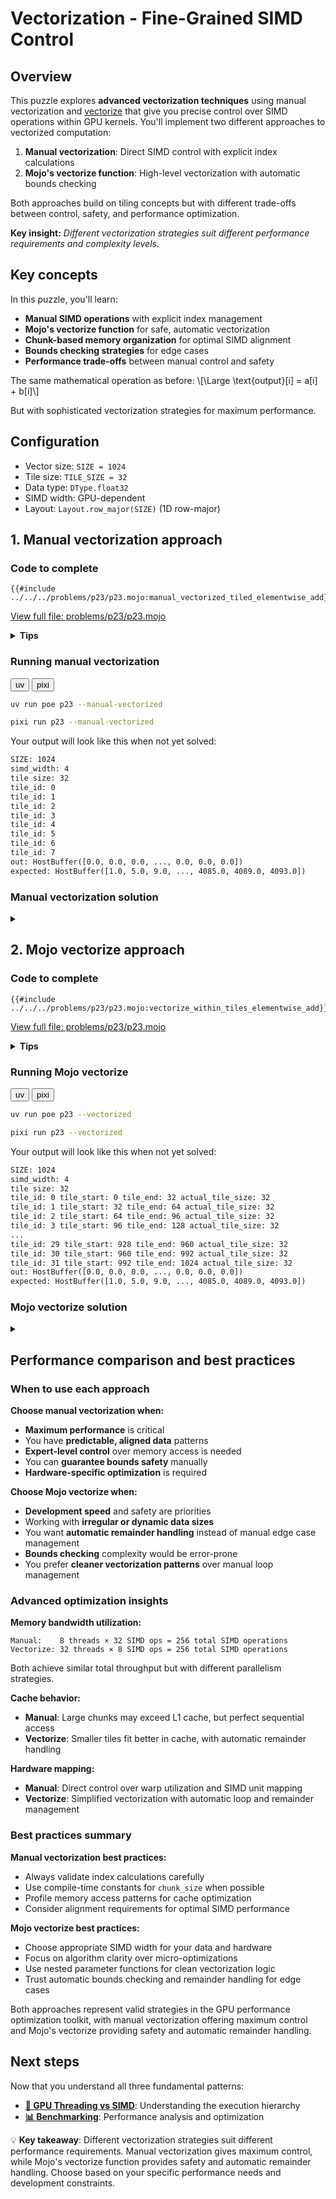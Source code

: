 # Vectorization - Fine-Grained SIMD Control

## Overview

This puzzle explores **advanced vectorization techniques** using manual vectorization and [vectorize](https://docs.modular.com/mojo/stdlib/algorithm/functional/vectorize/) that give you precise control over SIMD operations within GPU kernels. You'll implement two different approaches to vectorized computation:

1. **Manual vectorization**: Direct SIMD control with explicit index calculations
2. **Mojo's vectorize function**: High-level vectorization with automatic bounds checking

Both approaches build on tiling concepts but with different trade-offs between control, safety, and performance optimization.

**Key insight:** _Different vectorization strategies suit different performance requirements and complexity levels._

## Key concepts

In this puzzle, you'll learn:

- **Manual SIMD operations** with explicit index management
- **Mojo's vectorize function** for safe, automatic vectorization
- **Chunk-based memory organization** for optimal SIMD alignment
- **Bounds checking strategies** for edge cases
- **Performance trade-offs** between manual control and safety

The same mathematical operation as before:
\\[\Large \text{output}[i] = a[i] + b[i]\\]

But with sophisticated vectorization strategies for maximum performance.

## Configuration

- Vector size: `SIZE = 1024`
- Tile size: `TILE_SIZE = 32`
- Data type: `DType.float32`
- SIMD width: GPU-dependent
- Layout: `Layout.row_major(SIZE)` (1D row-major)

## 1. Manual vectorization approach

### Code to complete

```mojo
{{#include ../../../problems/p23/p23.mojo:manual_vectorized_tiled_elementwise_add}}
```

<a href="{{#include ../_includes/repo_url.md}}/blob/main/problems/p23/p23.mojo" class="filename">View full file: problems/p23/p23.mojo</a>

<details>
<summary><strong>Tips</strong></summary>

<div class="solution-tips">

### 1. **Understanding chunk organization**

```mojo
alias chunk_size = tile_size * simd_width  # 32 * 4 = 128 elements per chunk
```

Each tile now contains multiple SIMD groups, not just sequential elements.

### 2. **Global index calculation**

```mojo
global_start = tile_id * chunk_size + i * simd_width
```

This calculates the exact global position for each SIMD vector within the chunk.

### 3. **Direct tensor access**

```mojo
a_vec = a.load[simd_width](global_start, 0)     # Load from global tensor
output.store[simd_width](global_start, 0, ret)  # Store to global tensor
```

Note: Access the original tensors, not the tile views.

### 4. **Key characteristics**

- More control, more complexity, global tensor access
- Perfect SIMD alignment with hardware
- Manual bounds checking required

</div>
</details>

### Running manual vectorization

<div class="code-tabs" data-tab-group="package-manager">
  <div class="tab-buttons">
    <button class="tab-button">uv</button>
    <button class="tab-button">pixi</button>
  </div>
  <div class="tab-content">

```bash
uv run poe p23 --manual-vectorized
```

  </div>
  <div class="tab-content">

```bash
pixi run p23 --manual-vectorized
```

  </div>
</div>

Your output will look like this when not yet solved:

```txt
SIZE: 1024
simd_width: 4
tile size: 32
tile_id: 0
tile_id: 1
tile_id: 2
tile_id: 3
tile_id: 4
tile_id: 5
tile_id: 6
tile_id: 7
out: HostBuffer([0.0, 0.0, 0.0, ..., 0.0, 0.0, 0.0])
expected: HostBuffer([1.0, 5.0, 9.0, ..., 4085.0, 4089.0, 4093.0])
```

### Manual vectorization solution

<details class="solution-details">
<summary></summary>

```mojo
{{#include ../../../solutions/p23/p23.mojo:manual_vectorized_tiled_elementwise_add_solution}}
```

<div class="solution-explanation">

### Manual vectorization deep dive

**Manual vectorization** gives you direct control over SIMD operations with explicit index calculations:

- **Chunk-based organization**: `chunk_size = tile_size * simd_width`
- **Global indexing**: Direct calculation of memory positions
- **Manual bounds management**: You handle edge cases explicitly

**Architecture and memory layout:**

```mojo
alias chunk_size = tile_size * simd_width  # 32 * 4 = 128
```

**Chunk organization visualization (TILE_SIZE=32, SIMD_WIDTH=4):**

```
Original array: [0, 1, 2, 3, ..., 1023]

Chunk 0 (thread 0): [0:128]    ← 128 elements = 32 SIMD groups of 4
Chunk 1 (thread 1): [128:256]  ← Next 128 elements
Chunk 2 (thread 2): [256:384]  ← Next 128 elements
...
Chunk 7 (thread 7): [896:1024] ← Final 128 elements
```

**Processing within one chunk:**

```mojo
@parameter
for i in range(tile_size):  # i = 0, 1, 2, ..., 31
    global_start = tile_id * chunk_size + i * simd_width
    # For tile_id=0: global_start = 0, 4, 8, 12, ..., 124
    # For tile_id=1: global_start = 128, 132, 136, 140, ..., 252
```

**Performance characteristics:**

- **Thread count**: 8 threads (1024 ÷ 128 = 8)
- **Work per thread**: 128 elements (32 SIMD operations of 4 elements each)
- **Memory pattern**: Large chunks with perfect SIMD alignment
- **Overhead**: Minimal - direct hardware mapping
- **Safety**: Manual bounds checking required

**Key advantages:**

- **Predictable indexing**: Exact control over memory access patterns
- **Optimal alignment**: SIMD operations perfectly aligned to hardware
- **Maximum throughput**: No overhead from safety checks
- **Hardware optimization**: Direct mapping to GPU SIMD units

**Key challenges:**

- **Index complexity**: Manual calculation of global positions
- **Bounds responsibility**: Must handle edge cases explicitly
- **Debugging difficulty**: More complex to verify correctness

</div>
</details>

## 2. Mojo vectorize approach

### Code to complete

```mojo
{{#include ../../../problems/p23/p23.mojo:vectorize_within_tiles_elementwise_add}}
```

<a href="{{#include ../_includes/repo_url.md}}/blob/main/problems/p23/p23.mojo" class="filename">View full file: problems/p23/p23.mojo</a>

<details>
<summary><strong>Tips</strong></summary>

<div class="solution-tips">

### 1. **Tile boundary calculation**

```mojo
tile_start = tile_id * tile_size
tile_end = min(tile_start + tile_size, size)
actual_tile_size = tile_end - tile_start
```

Handle cases where the last tile might be smaller than `tile_size`.

### 2. **Vectorized function pattern**

```mojo
@parameter
fn vectorized_add[width: Int](i: Int):
    global_idx = tile_start + i
    if global_idx + width <= size:  # Bounds checking
        # SIMD operations here
```

The `width` parameter is automatically determined by the vectorize function.

### 3. **Calling vectorize**

```mojo
vectorize[vectorized_add, simd_width](actual_tile_size)
```

This automatically handles the vectorization loop with the provided SIMD width.

### 4. **Key characteristics**

- Automatic remainder handling, built-in safety, tile-based access
- Takes explicit SIMD width parameter
- Built-in bounds checking and automatic remainder element processing

</div>
</details>

### Running Mojo vectorize

<div class="code-tabs" data-tab-group="package-manager">
  <div class="tab-buttons">
    <button class="tab-button">uv</button>
    <button class="tab-button">pixi</button>
  </div>
  <div class="tab-content">

```bash
uv run poe p23 --vectorized
```

  </div>
  <div class="tab-content">

```bash
pixi run p23 --vectorized
```

  </div>
</div>

Your output will look like this when not yet solved:

```txt
SIZE: 1024
simd_width: 4
tile size: 32
tile_id: 0 tile_start: 0 tile_end: 32 actual_tile_size: 32
tile_id: 1 tile_start: 32 tile_end: 64 actual_tile_size: 32
tile_id: 2 tile_start: 64 tile_end: 96 actual_tile_size: 32
tile_id: 3 tile_start: 96 tile_end: 128 actual_tile_size: 32
...
tile_id: 29 tile_start: 928 tile_end: 960 actual_tile_size: 32
tile_id: 30 tile_start: 960 tile_end: 992 actual_tile_size: 32
tile_id: 31 tile_start: 992 tile_end: 1024 actual_tile_size: 32
out: HostBuffer([0.0, 0.0, 0.0, ..., 0.0, 0.0, 0.0])
expected: HostBuffer([1.0, 5.0, 9.0, ..., 4085.0, 4089.0, 4093.0])
```

### Mojo vectorize solution

<details class="solution-details">
<summary></summary>

```mojo
{{#include ../../../solutions/p23/p23.mojo:vectorize_within_tiles_elementwise_add_solution}}
```

<div class="solution-explanation">

### Mojo vectorize deep dive

**Mojo's vectorize function** provides automatic vectorization with built-in safety:

- **Explicit SIMD width parameter**: You provide the simd_width to use
- **Built-in bounds checking**: Prevents buffer overruns automatically
- **Automatic remainder handling**: Processes leftover elements automatically
- **Nested function pattern**: Clean separation of vectorization logic

**Tile-based organization:**

```mojo
tile_start = tile_id * tile_size    # 0, 32, 64, 96, ...
tile_end = min(tile_start + tile_size, size)
actual_tile_size = tile_end - tile_start
```

**Automatic vectorization mechanism:**

```mojo
@parameter
fn vectorized_add[width: Int](i: Int):
    global_idx = tile_start + i
    if global_idx + width <= size:
        # Automatic SIMD optimization
```

**How vectorize works:**

- **Automatic chunking**: Divides `actual_tile_size` into chunks of your provided `simd_width`
- **Remainder handling**: Automatically processes leftover elements with smaller widths
- **Bounds safety**: Automatically prevents buffer overruns
- **Loop management**: Handles the vectorization loop automatically

**Execution visualization (TILE_SIZE=32, SIMD_WIDTH=4):**

```
Tile 0 processing:
  vectorize call 0: processes elements [0:4]   with SIMD_WIDTH=4
  vectorize call 1: processes elements [4:8]   with SIMD_WIDTH=4
  ...
  vectorize call 7: processes elements [28:32] with SIMD_WIDTH=4
  Total: 8 automatic SIMD operations
```

**Performance characteristics:**

- **Thread count**: 32 threads (1024 ÷ 32 = 32)
- **Work per thread**: 32 elements (automatic SIMD chunking)
- **Memory pattern**: Smaller tiles with automatic vectorization
- **Overhead**: Slight - automatic optimization and bounds checking
- **Safety**: Built-in bounds checking and edge case handling

</div>
</details>

## Performance comparison and best practices

### When to use each approach

**Choose manual vectorization when:**

- **Maximum performance** is critical
- You have **predictable, aligned data** patterns
- **Expert-level control** over memory access is needed
- You can **guarantee bounds safety** manually
- **Hardware-specific optimization** is required

**Choose Mojo vectorize when:**

- **Development speed** and safety are priorities
- Working with **irregular or dynamic data sizes**
- You want **automatic remainder handling** instead of manual edge case management
- **Bounds checking** complexity would be error-prone
- You prefer **cleaner vectorization patterns** over manual loop management

### Advanced optimization insights

**Memory bandwidth utilization:**

```
Manual:    8 threads × 32 SIMD ops = 256 total SIMD operations
Vectorize: 32 threads × 8 SIMD ops = 256 total SIMD operations
```

Both achieve similar total throughput but with different parallelism strategies.

**Cache behavior:**

- **Manual**: Large chunks may exceed L1 cache, but perfect sequential access
- **Vectorize**: Smaller tiles fit better in cache, with automatic remainder handling

**Hardware mapping:**

- **Manual**: Direct control over warp utilization and SIMD unit mapping
- **Vectorize**: Simplified vectorization with automatic loop and remainder management

### Best practices summary

**Manual vectorization best practices:**

- Always validate index calculations carefully
- Use compile-time constants for `chunk_size` when possible
- Profile memory access patterns for cache optimization
- Consider alignment requirements for optimal SIMD performance

**Mojo vectorize best practices:**

- Choose appropriate SIMD width for your data and hardware
- Focus on algorithm clarity over micro-optimizations
- Use nested parameter functions for clean vectorization logic
- Trust automatic bounds checking and remainder handling for edge cases

Both approaches represent valid strategies in the GPU performance optimization toolkit, with manual vectorization offering maximum control and Mojo's vectorize providing safety and automatic remainder handling.

## Next steps

Now that you understand all three fundamental patterns:

- **[🧠 GPU Threading vs SIMD](./gpu-thread-vs-simd.md)**: Understanding the execution hierarchy
- **[📊 Benchmarking](./benchmarking.md)**: Performance analysis and optimization

💡 **Key takeaway**: Different vectorization strategies suit different performance requirements. Manual vectorization gives maximum control, while Mojo's vectorize function provides safety and automatic remainder handling. Choose based on your specific performance needs and development constraints.
